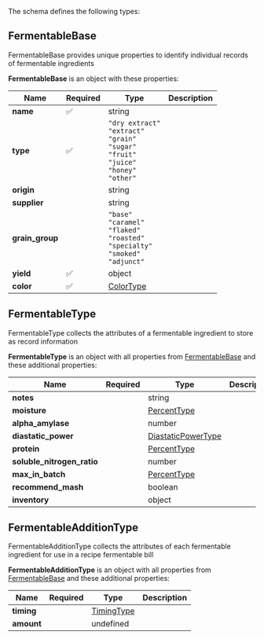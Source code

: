 The schema defines the following types:

## FermentableBase 

FermentableBase provides unique properties to identify individual records of fermentable ingredients

**FermentableBase** is an object with these properties:

|Name|Required|Type|Description|
|--|--|--|--|
| **name** | :white_check_mark: | string|  |
| **type** | :white_check_mark: | `"dry extract"`<br/>`"extract"`<br/>`"grain"`<br/>`"sugar"`<br/>`"fruit"`<br/>`"juice"`<br/>`"honey"`<br/>`"other"`|  |
| **origin** |  | string|  |
| **supplier** |  | string|  |
| **grain_group** |  | `"base"`<br/>`"caramel"`<br/>`"flaked"`<br/>`"roasted"`<br/>`"specialty"`<br/>`"smoked"`<br/>`"adjunct"`|  |
| **yield** | :white_check_mark: | object|  |
| **color** | :white_check_mark: | [ColorType](measureable_units.json.md#colortype)|  |

## FermentableType 

FermentableType collects the attributes of a fermentable ingredient to store as record information

**FermentableType** is an object with all properties from [FermentableBase](#fermentablebase) and these additional properties:

|Name|Required|Type|Description|
|--|--|--|--|
| **notes** |  | string|  |
| **moisture** |  | [PercentType](measureable_units.json.md#percenttype)|  |
| **alpha_amylase** |  | number|  |
| **diastatic_power** |  | [DiastaticPowerType](measureable_units.json.md#diastaticpowertype)|  |
| **protein** |  | [PercentType](measureable_units.json.md#percenttype)|  |
| **soluble_nitrogen_ratio** |  | number|  |
| **max_in_batch** |  | [PercentType](measureable_units.json.md#percenttype)|  |
| **recommend_mash** |  | boolean|  |
| **inventory** |  | object|  |

## FermentableAdditionType 

FermentableAdditionType collects the attributes of each fermentable ingredient for use in a recipe fermentable bill

**FermentableAdditionType** is an object with all properties from [FermentableBase](#fermentablebase) and these additional properties:

|Name|Required|Type|Description|
|--|--|--|--|
| **timing** |  | [TimingType](timing.json.md#timingtype)|  |
| **amount** |  | undefined|  |

